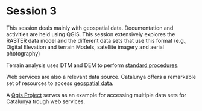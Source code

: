 # Session 3
This session deals mainly with geospatial data. Documentation and activities are held using QGIS. 
This session extensively explores the RASTER data model and the different data sets that use this format (e.g., Digital Elevation and terrain Models, satellite imagery and aerial photography)

Terrain analysis uses DTM and DEM to perform [standard procedures](https://www.spatialanalysisonline.com/HTML/index.html?gradient__slope_and_aspect.htm).

Web services are also a relevant data source. Catalunya offers a remarkable set of resources to access [geospatial data](https://www.diba.cat/web/idebarcelona/serveis-de-mapes-wms).

A [Qgis Project](WebServices_Catalunya.qgz) serves as an example for accessing multiple data sets for Catalunya trough web services.